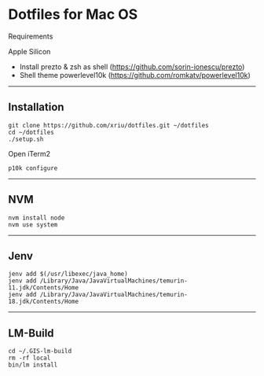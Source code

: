 # Dotfiles for Mac OS

Requirements

Apple Silicon

- Install prezto & zsh as shell (https://github.com/sorin-ionescu/prezto)
- Shell theme powerlevel10k (https://github.com/romkatv/powerlevel10k)

---

## Installation

```
git clone https://github.com/xriu/dotfiles.git ~/dotfiles
cd ~/dotfiles
./setup.sh
```

Open iTerm2

```
p10k configure
```

---

## NVM

```
nvm install node
nvm use system
```

---

## Jenv

```
jenv add $(/usr/libexec/java_home)
jenv add /Library/Java/JavaVirtualMachines/temurin-11.jdk/Contents/Home
jenv add /Library/Java/JavaVirtualMachines/temurin-18.jdk/Contents/Home
```

---

## LM-Build

```
cd ~/.GIS-lm-build
rm -rf local
bin/lm install
```
